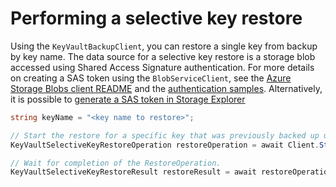 # Performing a selective key restore

Using the `KeyVaultBackupClient`, you can restore a single key from backup by key name. The data source for a 
selective key restore is a storage blob accessed using Shared Access Signature authentication. 
For more details on creating a SAS token using the `BlobServiceClient`, see the 
[Azure Storage Blobs client README](https://github.com/Azure/azure-sdk-for-net/blob/master/sdk/storage/Azure.Storage.Blobs/README.md) 
and the [authentication samples](https://github.com/Azure/azure-sdk-for-net/blob/master/sdk/storage/Azure.Storage.Blobs/samples/Sample02_Auth.cs).
Alternatively, it is possible to [generate a SAS token in Storage Explorer](https://docs.microsoft.com/azure/vs-azure-tools-storage-manage-with-storage-explorer?tabs=windows#generate-a-shared-access-signature-in-storage-explorer)

```C# Snippet:SelectiveRestoreAsync
string keyName = "<key name to restore>";

// Start the restore for a specific key that was previously backed up using the backupBlobUri returned from a previous BackupOperation.
KeyVaultSelectiveKeyRestoreOperation restoreOperation = await Client.StartSelectiveRestoreAsync(keyName, folderUri, sasToken);

// Wait for completion of the RestoreOperation.
KeyVaultSelectiveKeyRestoreResult restoreResult = await restoreOperation.WaitForCompletionAsync();
```
